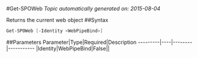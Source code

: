 #Get-SPOWeb
*Topic automatically generated on: 2015-08-04*

Returns the current web object
##Syntax
```powershell
Get-SPOWeb [-Identity <WebPipeBind>]
```


##Parameters
Parameter|Type|Required|Description
---------|----|--------|-----------
|Identity|WebPipeBind|False||
<!-- Ref: 9E65C7F9A055C0B8C7EC0E1B8128E6E2 -->